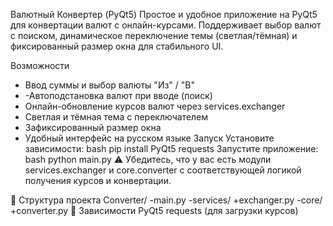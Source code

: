 Валютный Конвертер (PyQt5)
Простое и удобное приложение на PyQt5 для конвертации валют с онлайн-курсами. Поддерживает выбор валют с поиском, динамическое переключение темы (светлая/тёмная) и фиксированный размер окна для стабильного UI.

Возможности
- Ввод суммы и выбор валюты "Из" / "В"
- -Автоподстановка валют при вводе (поиск)
- Онлайн-обновление курсов валют через services.exchanger
- Светлая и тёмная тема с переключателем
- Зафиксированный размер окна
- Удобный интерфейс на русском языке
Запуск
Установите зависимости:
bash
pip install PyQt5 requests
Запустите приложение:
bash
python main.py
⚠️ Убедитесь, что у вас есть модули services.exchanger и core.converter с соответствующей логикой получения курсов и конвертации.

📁 Структура проекта
Converter/
-main.py
-services/
+exchanger.py
-core/
+converter.py
📌 Зависимости
PyQt5
requests (для загрузки курсов)
